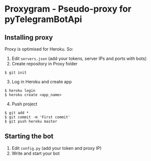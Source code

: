 # Proxygram - Pseudo-proxy for pyTelegramBotApi
## Installing proxy
Proxy is optimised for Heroku. So:
1. Edit `servers.json` (add your tokens, server IPs and ports with bots)
2. Create repository in Proxy folder
```
$ git init
```
3. Log in Heroku and create app
```
$ heroku login
$ heroku create <app_name>
```
4. Push project
```
$ git add *
$ git commit -m 'First commit'
$ git push heroku master
```
## Starting the bot
1. Edit `config.py` (add your token and proxy IP)
2. Write and start your bot
